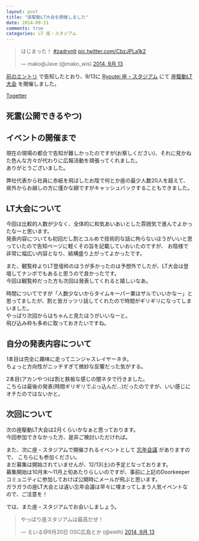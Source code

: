 ```yaml
---
layout: post
title: "座駆動LT大会を開催しました"
date: 2014-09-21
comments: true
categories: LT 座・スタジアム
---
```


<blockquote class="twitter-tweet" lang="ja"><p>はじまった！ <a href="https://twitter.com/hashtag/zadrvnlt?src=hash">#zadrvnlt</a> <a href="http://t.co/CbzJPLa1k2">pic.twitter.com/CbzJPLa1k2</a></p>&mdash; mako@Jave (@mako_wis) <a href="https://twitter.com/mako_wis/status/510730383948673025">2014, 9月 13</a></blockquote>
<script async src="//platform.twitter.com/widgets.js" charset="utf-8"></script>

[前のエントリ](http://shizone.github.io/blog/2014/09/03/01/) で告知したとおり、9/13に [Ryoutei 座・スタジアム](http://www.233-3959.com/ryoutei/ryoutei-co-su3.html)
にて [座駆動LT大会](http://gbdaitokai.doorkeeper.jp/events/12940) を開催しました。

[Togetter](http://togetter.com/li/718900)

<!-- more -->

## 死霊(公開できるやつ)
<script async class="speakerdeck-embed" data-id="6bbc91c01d8b013278dd06e915146373" data-ratio="1.29456384323641" src="//speakerdeck.com/assets/embed.js"></script>

## イベントの開催まで
現在の現場の都合で告知が難しかったのですが(お察しください)、それに見かねた色んな方々が代わりに広報活動を頑張ってくれました。  
ありがとうございました。

弊社代表から社員に赤紙を飛ばしたお陰で何とか座の最少人数20人を超えて、県外からお越しの方に僅かな額ですがキャッシュバックすることもできました。

## LT大会について
今回は比較的人数が少なく、全体的に和気あいあいとした雰囲気で進んでよかったなーと思います。  
発表内容についても初回だし割とユルめで技術的な話に拘らないほうがいいと思っていたので告知ページに軽くその旨を記載していおいたのですが、
お陰様で非常に幅広い内容となり、結構盛り上がってよかったです。  

また、観覧枠よりLT登壇枠のほうが多かったのは予想外でしたが、LT大会は登壇してナンボでもあると思うので良かったです。  
今回は観覧枠だった方も次回は発表してくれると嬉しいなあ。

時間についてですが「人数少ないからタイムキーパー業はザルでいいかなー」と思ってましたが、割と皆ガッツリ話してくれたので時間がギリギリになってしまいました。  
やっぱり次回からはちゃんと見たほうがいいなーと。  
飛び込み枠も多めに取っておきたいですね。

## 自分の発表内容について
1本目は完全に趣味に走ってニンジャスレイヤーネタ。  
ちょっと方向性がニッチすぎて微妙な反響だった気がする。  

2本目(アカンやつ)は割と鉄板な感じの闇ネタで行きました。  
こちらは最後の発表(時間ギリギリでぶっ込んだ…)だったのですが、いい感じにオチたのではないかと。

## 次回について
次の座駆動LT大会は2月くらいかなぁと思っております。  
今回参加できなかった方、是非ご検討いただければ。

また、次に座・スタジアムで開催されるイベントとして [忘年会議](http://bonenkaigi.doorkeeper.jp/) がありますので、
こちらにも参加ください。  
まだ募集は開始されていませんが、12/13(土)の予定となっております。  
募集開始は10月末〜11月上旬あたりらしいのですが、事前に上記のDoorkeeperコミュニティに参加しておけば公開時にメールが飛ぶと思います。  
ガラガラの座LT大会とは違い忘年会議は早々に埋まってしまう人気イベントなので、ご注意を！

では、また座・スタジアムでお会いしましょう。

<blockquote class="twitter-tweet" lang="ja"><p>やっぱり座スタジアムは最高だぜ！</p>&mdash; えいる@9月20日 OSC広島とか (@eielh) <a href="https://twitter.com/eielh/status/510820041378373632">2014, 9月 13</a></blockquote>
<script async src="//platform.twitter.com/widgets.js" charset="utf-8"></script>
